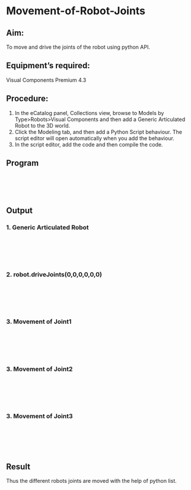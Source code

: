 # Movement-of-Robot-Joints
## Aim:  
To move and drive the joints of the robot using python API.

## Equipment’s required:

Visual Components Premium 4.3

## Procedure:

1. 	In the eCatalog panel, Collections view, browse to Models by Type>Robots>Visual Components and then add a Generic Articulated Robot to the 3D world.
2. 	Click the Modeling tab, and then add a Python Script behaviour. The script editor will open automatically when you add the behaviour.
3. 	In the script editor, add the code and then compile the code.

## Program
```python






```
## Output
### 1. Generic Articulated Robot
</br>
</br>
</br>
</br>

### 2. robot.driveJoints(0,0,0,0,0,0)
</br>
</br>
</br>
</br>

### 3. Movement of Joint1
</br>
</br>
</br>
</br>

### 3. Movement of Joint2
</br>
</br>
</br>
</br>

### 3. Movement of Joint3
</br>
</br>
</br>
</br>

## Result 
Thus the different robots joints are moved with the help of python list.


